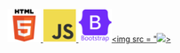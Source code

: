 <a href="https://www.w3.org/html/"><img src="https://raw.githubusercontent.com/devicons/devicon/master/icons/html5/html5-original-wordmark.svg" width = "60px">   <a href="https://developer.mozilla.org/en-US/docs/Web/JavaScript"><img src="https://raw.githubusercontent.com/devicons/devicon/master/icons/javascript/javascript-original.svg" width = "60px">    <a href="https://getbootstrap.com/"><img src="https://raw.githubusercontent.com/devicons/devicon/master/icons/bootstrap/bootstrap-plain-wordmark.svg" width = "60px"><a href=https://docs.microsoft.com/pt-br/dotnet/csharp/><img src = "<img src="https://img.icons8.com/color/48/000000/c-sharp-logo.png"/>> 
 
 
 



